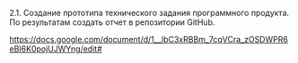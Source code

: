 2.1. Создание прототипа технического задания программного продукта. По результатам создать отчет в репозитории GitHub.

https://docs.google.com/document/d/1__lbC3xRBBm_7cqVCra_zOSDWPR6eBI6K0pojUJWYng/edit#
